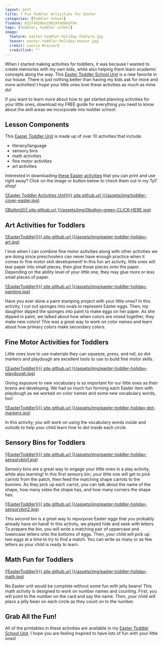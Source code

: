 ```yaml
---
layout: post
title: 7 Fun Toddler Activities for Easter
categories: [Toddler School]
flodesk: 65374920be19019fdd96d794
tags: [toddler, toddler school]
image:
  feature: easter-toddler-holiday-feature.jpg
  teaser: easter-toddler-holiday-teaser.jpg
  credit: Laurin Brainard
  creditlink: ""
---
```

When I started making activities for toddlers, it was because I wanted to create memories with my own kids, while also helping them learn academic concepts along the way. This [Easter Toddler School Unit](https://www.teacherspayteachers.com/Product/Easter-Toddler-School-Lesson-Plans-and-Activities-9270574?utm_source=PB%20Blog%2020230412&utm_campaign=Easter%20Toddler%20Unit) is a new favorite in our house. There is just nothing better than having my kids ask for more and more activities! I hope your little ones love these activities as much as mine do!

If you want to learn more about how to get started planning activities for your little ones, download my FREE guide for everything you need to know about the skill areas we incorporate into toddler school:

<div id="fd-form-65374920be19019fdd96d794"></div>
<script>
  window.fd('form', {
    formId: '65374920be19019fdd96d794',
    containerEl: '#fd-form-65374920be19019fdd96d794'
  });
</script>

## Lesson Components 
This [Easter Toddler Unit](https://www.teacherspayteachers.com/Product/Easter-Toddler-School-Lesson-Plans-and-Activities-9270574?utm_source=PB%20Blog%2020230412&utm_campaign=Easter%20Toddler%20Unit) is made up of over 10 activities that include:
- literacy/language 
- sensory bins 
- math activities
- fine motor activities
- art activities

Interested in downloading [these Easter activities](https://www.teacherspayteachers.com/Product/Easter-Toddler-School-Activities-Preschool-Lesson-Plans-and-Curriculum-9270574?utm_source=PB%20Blog&utm_campaign=Easter%20Toddler%20Unit%20Cover) that you can print and use right away? Click on the image or button below to check them out in my TpT shop! 
 
[![Easter Toddler Activities Unit]({{ site.github.url }}/assets/img/toddler-cover-easter.jpg)](https://www.teacherspayteachers.com/Product/Easter-Toddler-School-Activities-Preschool-Lesson-Plans-and-Curriculum-9270574?utm_source=PB%20Blog&utm_campaign=Easter%20Toddler%20Unit%20Cover)
 
[![Button]({{ site.github.url }}/assets/img/0button-green-CLICK-HERE.jpg)](https://www.teacherspayteachers.com/Product/Easter-Toddler-School-Activities-Preschool-Lesson-Plans-and-Curriculum-9270574?utm_source=PB%20Blog&utm_campaign=Easter%20Toddler%20Unit%20Cover)

## Art Activities for Toddlers

[![EasterToddler]({{ site.github.url }}/assets/img/easter-toddler-holiday-art.jpg)](https://www.teacherspayteachers.com/Product/Easter-Toddler-School-Lesson-Plans-and-Activities-9270574?utm_source=PB%20Blog%2020230412&utm_campaign=Easter%20Toddler%20Unit)

I love when I can combine fine motor activities along with other activities we are doing since preschoolers can never have enough practice when it comes to fine motor skill development! In this fun art activity, little ones will tear paper into small pieces, then glue those pieces onto the paper. Depending on the ability level of your little one, they may glue more or less small pieces of paper. 

[![EasterToddler]({{ site.github.url }}/assets/img/easter-toddler-holiday-painting.jpg)](https://www.teacherspayteachers.com/Product/Easter-Toddler-School-Lesson-Plans-and-Activities-9270574?utm_source=PB%20Blog%2020230412&utm_campaign=Easter%20Toddler%20Unit)

Have you ever done a paint stamping project with your little ones? In this activity, I cut out sponges into ovals to represent Easter eggs. Then, my daughter dipped the sponges into paint to make eggs on her paper. As she dipped in paint, we talked about how when colors are mixed together, they make new colors! This was a great way to work on color names and learn about how primary colors make secondary colors.

## Fine Motor Activities for Toddlers

Little ones love to use materials they can squeeze, press, and roll, so dot markers and playdough are excellent tools to use to build fine motor skills. 

[![EasterToddler]({{ site.github.url }}/assets/img/easter-toddler-holiday-playdough.jpg)](https://www.teacherspayteachers.com/Product/Easter-Toddler-School-Lesson-Plans-and-Activities-9270574?utm_source=PB%20Blog%2020230412&utm_campaign=Easter%20Toddler%20Unit)

Giving exposure to new vocabulary is so important for our little ones as their brains are developing. We had so much fun forming each Easter item with playdough as we worked on color names and some new vocabulary words, too!

[![EasterToddler]({{ site.github.url }}/assets/img/easter-toddler-holiday-dot-markers.jpg)](https://www.teacherspayteachers.com/Product/Easter-Toddler-School-Lesson-Plans-and-Activities-9270574?utm_source=PB%20Blog%2020230412&utm_campaign=Easter%20Toddler%20Unit)

In this activity, you will work on using the vocabulary words _inside_ and _outside_ to help your child learn how to dot inside each circle. 

## Sensory Bins for Toddlers

[![EasterToddler]({{ site.github.url }}/assets/img/easter-toddler-holiday-sensorybin1.jpg)](https://www.teacherspayteachers.com/Product/Easter-Toddler-School-Lesson-Plans-and-Activities-9270574?utm_source=PB%20Blog%2020230412&utm_campaign=Easter%20Toddler%20Unit)

Sensory bins are a great way to engage your little ones in a play activity, while also learning! In this first sensory bin, your little one will get to pick carrots from the patch, then feed the matching shape carrots to the bunnies. As they pick up each carrot, you can talk about the name of the shape, how many sides the shape has, and how many corners the shape has. 

[![EasterToddler]({{ site.github.url }}/assets/img/easter-toddler-holiday-sensorybin2.jpg)](https://www.teacherspayteachers.com/Product/Easter-Toddler-School-Lesson-Plans-and-Activities-9270574?utm_source=PB%20Blog%2020230412&utm_campaign=Easter%20Toddler%20Unit)

This second bin is a great way to repurpose Easter eggs that you probably already have on hand! In this activity, we played hide and seek with letters. To prepare the bin, you will write a matching pair of uppercase and lowercase letters onto the bottoms of eggs. Then, your child will pick up two eggs at a time to try to find a match. You can write as many or as few letters as your child is ready to learn. 

## Math Fun for Toddlers

[![EasterToddler]({{ site.github.url }}/assets/img/easter-toddler-holiday-math.jpg)](https://www.teacherspayteachers.com/Product/Easter-Toddler-School-Lesson-Plans-and-Activities-9270574?utm_source=PB%20Blog%2020230412&utm_campaign=Easter%20Toddler%20Unit)

No Easter unit would be complete without some fun with jelly beans! This math activity is designed to work on number names and counting. First, you will point to the number on the card and say the name. Then, your child will place a jelly bean on each circle as they count on to the number. 

## Grab All the Fun!

All of the printables in these activities are available in my [Easter Toddler School Unit](https://www.teacherspayteachers.com/Product/Easter-Toddler-School-Lesson-Plans-and-Activities-9270574?utm_source=PB%20Blog%2020230412&utm_campaign=Easter%20Toddler%20Unit). I hope you are feeling inspired to have lots of fun with your little ones!